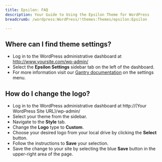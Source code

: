 ```yaml
---
title: Epsilon: FAQ
description: Your Guide to Using the Epsilon Theme for WordPress
breadcrumb: /wordpress:WordPress/!themes:Themes/epsilon:Epsilon

---
```


Where can I find theme settings?
-----
* Log in to the WordPress administrative dashboard at http://www.yoursite.com/wp-admin/
* Select the **Epsilon Settings** sidebar tab on the left of the dashboard.
* For more information visit our [Gantry documentation](http://docs.gantry.org/gantry4/configure) on the settings menu.

How do I change the logo?
-----

* Log in to the WordPress administrative dashboard at http://(Your WordPress Site URL)/wp-admin/
* Select your theme from the sidebar.
* Navigate to the **Style** tab.
* Change the **Logo** type to **Custom**.
* Choose your desired logo from your local drive by clicking the **Select** button.
* Follow the instructions to **Save** your selection.
* Save the change to your site by selecting the blue **Save** button in the upper-right area of the page.

[gantry]: http://docs.gantry.org/gantry4/configure